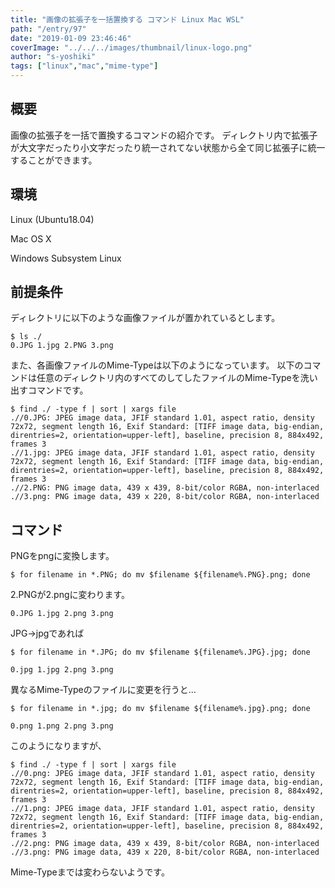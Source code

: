 ```yaml
---
title: "画像の拡張子を一括置換する コマンド Linux Mac WSL"
path: "/entry/97"
date: "2019-01-09 23:46:46"
coverImage: "../../../images/thumbnail/linux-logo.png"
author: "s-yoshiki"
tags: ["linux","mac","mime-type"]
---
```


## 概要

画像の拡張子を一括で置換するコマンドの紹介です。
ディレクトリ内で拡張子が大文字だったり小文字だったり統一されてない状態から全て同じ拡張子に統一することができます。

## 環境

Linux (Ubuntu18.04)

Mac OS X

Windows Subsystem Linux

## 前提条件

ディレクトリに以下のような画像ファイルが置かれているとします。

```shell
$ ls ./
0.JPG 1.jpg 2.PNG 3.png
```

また、各画像ファイルのMime-Typeは以下のようになっています。
以下のコマンドは任意のディレクトリ内のすべてのしてしたファイルのMime-Typeを洗い出すコマンドです。

```shell
$ find ./ -type f | sort | xargs file
.//0.JPG: JPEG image data, JFIF standard 1.01, aspect ratio, density 72x72, segment length 16, Exif Standard: [TIFF image data, big-endian, direntries=2, orientation=upper-left], baseline, precision 8, 884x492, frames 3
.//1.jpg: JPEG image data, JFIF standard 1.01, aspect ratio, density 72x72, segment length 16, Exif Standard: [TIFF image data, big-endian, direntries=2, orientation=upper-left], baseline, precision 8, 884x492, frames 3
.//2.PNG: PNG image data, 439 x 439, 8-bit/color RGBA, non-interlaced
.//3.png: PNG image data, 439 x 220, 8-bit/color RGBA, non-interlaced
```

## コマンド

PNGをpngに変換します。

```shell
$ for filename in *.PNG; do mv $filename ${filename%.PNG}.png; done
```

2.PNGが2.pngに変わります。

```
0.JPG 1.jpg 2.png 3.png
```

JPG→jpgであれば

```shell
$ for filename in *.JPG; do mv $filename ${filename%.JPG}.jpg; done
```

```
0.jpg 1.jpg 2.png 3.png
```

異なるMime-Typeのファイルに変更を行うと...

```shell
$ for filename in *.jpg; do mv $filename ${filename%.jpg}.png; done
```

```
0.png 1.png 2.png 3.png
```

このようになりますが、

```shell
$ find ./ -type f | sort | xargs file
.//0.png: JPEG image data, JFIF standard 1.01, aspect ratio, density 72x72, segment length 16, Exif Standard: [TIFF image data, big-endian, direntries=2, orientation=upper-left], baseline, precision 8, 884x492, frames 3
.//1.png: JPEG image data, JFIF standard 1.01, aspect ratio, density 72x72, segment length 16, Exif Standard: [TIFF image data, big-endian, direntries=2, orientation=upper-left], baseline, precision 8, 884x492, frames 3
.//2.png: PNG image data, 439 x 439, 8-bit/color RGBA, non-interlaced
.//3.png: PNG image data, 439 x 220, 8-bit/color RGBA, non-interlaced
```

Mime-Typeまでは変わらないようです。
